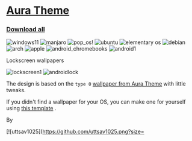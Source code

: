 # [Aura Theme](https://github.com/daltonmenezes/aura-theme)



### [Download all](https://github.com/daltonmenezes/aura-theme/archive/refs/heads/main.zip)

<p align="center">

![ windows11 ](windows11.png)
![ manjaro](manjaro.png)
![pop_os!](pop_os!.png)
![ubuntu](ubuntu.png)
![elementary os](elementary_os.png)
![debian](debian.png)
![arch](arch2.png)
![apple](apple.png)
![android_chromebooks](android_chromebooks.png)
![android1](android1.png)
  
  
Lockscreen wallpapers
  
![lockscreen1](lockscreen.png)
![androidlock](android_lock.png)
</p>

The design is based on the `type 0` [wallpaper from Aura Theme](https://github.com/daltonmenezes/aura-theme/tree/main/packages/wallpapers#type-0) with little tweaks.

If you didn't find a wallpaper for your OS, you can make one for yourself using [this template](https://github.com/uttsav1025/wallpapers-for-aura-theme/raw/main/edit_for_your_OS.psd) .

By

[![uttsav1025](https://github.com/uttsav1025.png?size=
